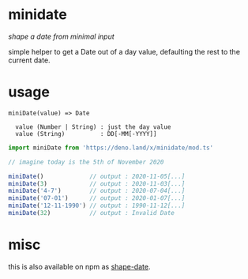 # minidate

_shape a date from minimal input_

simple helper to get a Date out of a day value, defaulting the rest to the current date.

# usage

```
miniDate(value) => Date

  value (Number | String) : just the day value
  value (String)          : DD[-MM[-YYYY]]
```

```ts
import miniDate from 'https://deno.land/x/minidate/mod.ts'

// imagine today is the 5th of November 2020

miniDate()             // output : 2020-11-05[...]
miniDate(3)            // output : 2020-11-03[...]
miniDate('4-7')        // output : 2020-07-04[...]
miniDate('07-01')      // output : 2020-01-07[...]
miniDate('12-11-1990') // output : 1990-11-12[...]
miniDate(32)           // output : Invalid Date
```

# misc

this is also available on npm as [shape-date](https://www.npmjs.com/package/shape-date).
